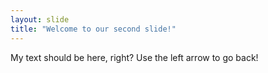```yaml
---
layout: slide
title: "Welcome to our second slide!"
---
```

My text should be here, right?
Use the left arrow to go back!
